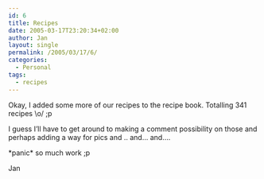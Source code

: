 ```yaml
---
id: 6
title: Recipes
date: 2005-03-17T23:20:34+02:00
author: Jan
layout: single
permalink: /2005/03/17/6/
categories:
  - Personal
tags:
  - recipes
---
```

Okay, I added some more of our recipes to the recipe book. Totalling 341 recipes \o/ ;p

I guess I&#8217;ll have to get around to making a comment possibility on those and perhaps adding a way for pics and .. and&#8230; and&#8230;.

\*panic\* so much work ;p

Jan